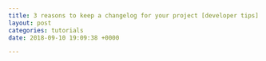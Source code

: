 ```yaml
---
title: 3 reasons to keep a changelog for your project [developer tips]
layout: post
categories: tutorials
date: 2018-09-10 19:09:38 +0000

---
```

